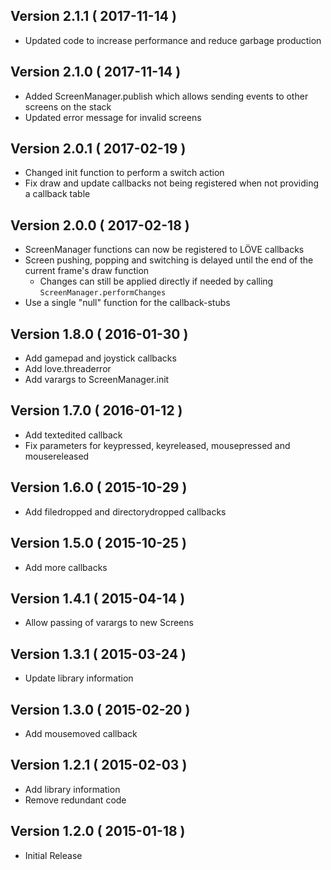 ## Version 2.1.1 ( 2017-11-14 )
- Updated code to increase performance and reduce garbage production

## Version 2.1.0 ( 2017-11-14 )
- Added ScreenManager.publish which allows sending events to other screens on the stack
- Updated error message for invalid screens

## Version 2.0.1 ( 2017-02-19 )
- Changed init function to perform a switch action
- Fix draw and update callbacks not being registered when not providing a callback table

## Version 2.0.0 ( 2017-02-18 )
- ScreenManager functions can now be registered to LÖVE callbacks
- Screen pushing, popping and switching is delayed until the end of the current frame's draw function
    - Changes can still be applied directly if needed by calling `ScreenManager.performChanges`
- Use a single "null" function for the callback-stubs

## Version 1.8.0 ( 2016-01-30 )
- Add gamepad and joystick callbacks
- Add love.threaderror
- Add varargs to ScreenManager.init

## Version 1.7.0 ( 2016-01-12 )
- Add textedited callback
- Fix parameters for keypressed, keyreleased, mousepressed and mousereleased

## Version 1.6.0 ( 2015-10-29 )
- Add filedropped and directorydropped callbacks

## Version 1.5.0 ( 2015-10-25 )
- Add more callbacks

## Version 1.4.1 ( 2015-04-14 )
- Allow passing of varargs to new Screens

## Version 1.3.1 ( 2015-03-24 )
- Update library information

## Version 1.3.0 ( 2015-02-20 )
- Add mousemoved callback

## Version 1.2.1 ( 2015-02-03 )
- Add library information
- Remove redundant code

## Version 1.2.0 ( 2015-01-18 )
 - Initial Release
